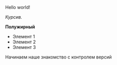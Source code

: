 Hello world!

*Курсив.*

**Полужирный**

* Элемент 1
* Элемент 2
* Элемент 3

Начинаем наше знакомство с контролем версий
